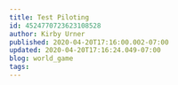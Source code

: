 ```yaml
---
title: Test Piloting
id: 4524770723623108528
author: Kirby Urner
published: 2020-04-20T17:16:00.002-07:00
updated: 2020-04-20T17:16:24.049-07:00
blog: world_game
tags: 
---
```



